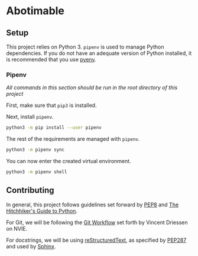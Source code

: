 # Abotimable

## Setup

This project relies on Python 3. `pipenv` is used to manage Python
dependencies. If you do not have an adequate version of Python installed, it is
recommended that you use [pyenv](https://github.com/pyenv/pyenv).

### Pipenv

*All commands in this section should be run in the root directory of this
project*

First, make sure that `pip3` is installed.

Next, install `pipenv`.

```bash
python3 -m pip install --user pipenv
```

The rest of the requirements are managed with `pipenv`.

```bash
python3 -m pipenv sync
```

You can now enter the created virtual environment.

```bash
python3 -m pipenv shell
```

## Contributing

In general, this project follows guidelines set forward by
[PEP8](https://www.python.org/dev/peps/pep-0008/) and
[The Hitchhiker's Guide to Python](https://docs.python-guide.org/).

For Git, we will be following the
[Git Workflow](https://nvie.com/posts/a-successful-git-branching-model/)
set forth by Vincent Driessen on NVIE.

For docstrings, we will be using
[reStructuredText](https://en.wikipedia.org/wiki/ReStructuredText), as
specified by [PEP287](https://www.python.org/dev/peps/pep-0287/) and used by
[Sphinx](https://github.com/sphinx-doc/sphinx).
